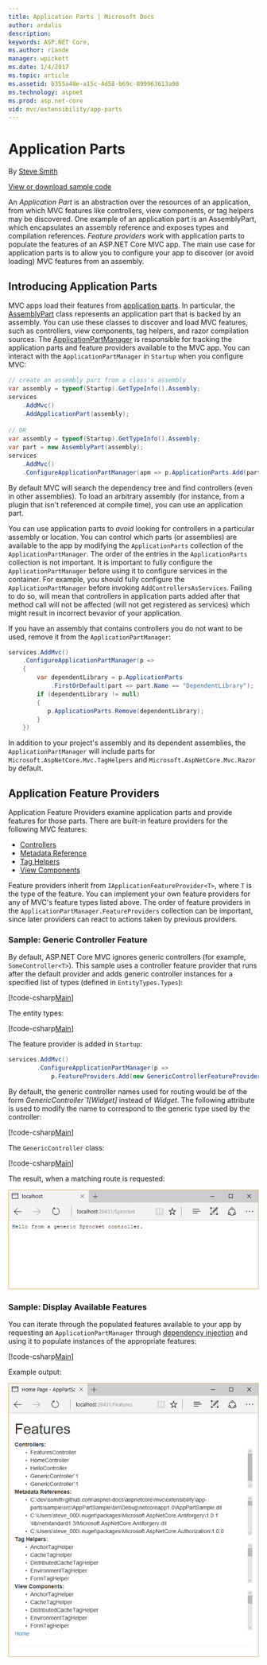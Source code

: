 ```yaml
---
title: Application Parts | Microsoft Docs
author: ardalis
description: 
keywords: ASP.NET Core,
ms.author: riande
manager: wpickett
ms.date: 1/4/2017
ms.topic: article
ms.assetid: b355a48e-a15c-4d58-b69c-899963613a98
ms.technology: aspnet
ms.prod: asp.net-core
uid: mvc/extensibility/app-parts
---
```

# Application Parts

By [Steve Smith](http://ardalis)

[View or download sample code](https://github.com/aspnet/Docs/tree/master/aspnetcore/mvc/advanced/app-parts/sample)

An *Application Part* is an abstraction over the resources of an application, from which MVC features like controllers, view components, or tag helpers may be discovered. One example of an application part is an AssemblyPart, which encapsulates an assembly reference and exposes types and compilation references. *Feature providers* work with application parts to populate the features of an ASP.NET Core MVC app. 
The main use case for application parts is to allow you to configure your app to discover (or avoid loading) MVC features from an assembly.

## Introducing Application Parts

MVC apps load their features from [application parts](https://docs.microsoft.com/aspnet/core/api/microsoft.aspnetcore.mvc.applicationparts.applicationpart). In particular, the [AssemblyPart](https://docs.microsoft.com/aspnet/core/api/microsoft.aspnetcore.mvc.applicationparts.assemblypart#Microsoft_AspNetCore_Mvc_ApplicationParts_AssemblyPart) class represents an application part that is backed by an assembly. You can use these classes to discover and load MVC features, such as controllers, view components, tag helpers, and razor compilation sources. The [ApplicationPartManager](https://docs.microsoft.com/en-us/aspnet/core/api/microsoft.aspnetcore.mvc.applicationparts.applicationpartmanager) is responsible for tracking the application parts and feature providers available to the MVC app. You can interact with the `ApplicationPartManager` in `Startup` when you configure MVC:

<!-- literal_block {"ids": [], "linenos": true, "xml:space": "preserve", "language": "csharp"} -->

```csharp
// create an assembly part from a class's assembly
var assembly = typeof(Startup).GetTypeInfo().Assembly;
services
	.AddMvc()
	.AddApplicationPart(assembly);

// OR
var assembly = typeof(Startup).GetTypeInfo().Assembly;
var part = new AssemblyPart(assembly);
services
    .AddMvc()
    .ConfigureApplicationPartManager(apm => p.ApplicationParts.Add(part));
```

By default MVC will search the dependency tree and find controllers (even in other assemblies). To load an arbitrary assembly (for instance, from a plugin that isn't referenced at compile time), you can use an application part.

You can use application parts to *avoid* looking for controllers in a particular assembly or location. You can control which parts (or assemblies) are available to the app by modifying the `ApplicationParts` collection of the `ApplicationPartManager`. The order of the entries in the `ApplicationParts` collection is not important. It is important to fully configure the `ApplicationPartManager` before using it to configure services in the container. For example, you should fully configure the `ApplicationPartManager` before invoking `AddControllersAsServices`. Failing to do so, will mean that controllers in application parts added after that method call will not be affected (will not get registered as services) which might result in incorrect bevavior of your application.

If you have an assembly that contains controllers you do not want to be used, remove it from the `ApplicationPartManager`:

<!-- literal_block {"ids": [], "linenos": true, "xml:space": "preserve", "language": "csharp"} -->

```csharp
services.AddMvc()
    .ConfigureApplicationPartManager(p =>
    {
        var dependentLibrary = p.ApplicationParts
            .FirstOrDefault(part => part.Name == "DependentLibrary");
        if (dependentLibrary != null)
        {
           p.ApplicationParts.Remove(dependentLibrary);
        }
    })
```

In addition to your project's assembly and its dependent assemblies, the `ApplicationPartManager` will include parts for `Microsoft.AspNetCore.Mvc.TagHelpers` and `Microsoft.AspNetCore.Mvc.Razor` by default.

## Application Feature Providers

Application Feature Providers examine application parts and provide features for those parts. There are built-in feature providers for the following MVC features:

- [Controllers](https://docs.microsoft.com/aspnet/core/api/microsoft.aspnetcore.mvc.controllers.controllerfeatureprovider)
- [Metadata Reference](https://docs.microsoft.com/aspnet/core/api/microsoft.aspnetcore.mvc.razor.compilation.metadatareferencefeatureprovider)
- [Tag Helpers](https://docs.microsoft.com/aspnet/core/api/microsoft.aspnetcore.mvc.razor.taghelpers.taghelperfeatureprovider)
- [View Components](https://docs.microsoft.com/aspnet/core/api/microsoft.aspnetcore.mvc.viewcomponents.viewcomponentfeatureprovider)

Feature providers inherit from `IApplicationFeatureProvider<T>`, where `T` is the type of the feature. You can implement your own feature providers for any of MVC's feature types listed above. The order of feature providers in the `ApplicationPartManager.FeatureProviders` collection can be important, since later providers can react to actions taken by previous providers.

### Sample: Generic Controller Feature

By default, ASP.NET Core MVC ignores generic controllers (for example, `SomeController<T>`). This sample uses a controller feature provider that runs after the default provider and adds generic controller instances for a specified list of types (defined in `EntityTypes.Types`):

[!code-csharp[Main](./app-parts/sample/src/AppPartSample/GenericControllerFeatureProvider.cs?highlight=13&range=18-36)]

The entity types:

[!code-csharp[Main](./app-parts/sample/src/AppPartSample/Model/EntityTypes.cs?range=6-16)]

The feature provider is added in `Startup`:

<!-- literal_block {"ids": [], "linenos": true, "xml:space": "preserve", "language": "csharp"} -->

```csharp
services.AddMvc()
        .ConfigureApplicationPartManager(p => 
			p.FeatureProviders.Add(new GenericControllerFeatureProvider()));
```

By default, the generic controller names used for routing would be of the form *GenericController`1[Widget]* instead of *Widget*. The following attribute is used to modify the name to correspond to the generic type used by the controller:

[!code-csharp[Main](./app-parts/sample/src/AppPartSample/GenericControllerNameConvention.cs)]

The `GenericController` class:

[!code-csharp[Main](./app-parts/sample/src/AppPartSample/GenericController.cs?highlight=5-6)]

The result, when a matching route is requested:

![image](app-parts/_static/generic-controller.png)

### Sample: Display Available Features

You can iterate through the populated features available to your app by requesting an `ApplicationPartManager` through [dependency injection](../../fundamentals/dependency-injection.md) and using it to populate instances of the appropriate features:

 [!code-csharp[Main](./app-parts/sample/src/AppPartSample/Controllers/FeaturesController.cs?highlight=16,25-27)]

Example output:

![image](app-parts/_static/available-features.png)


